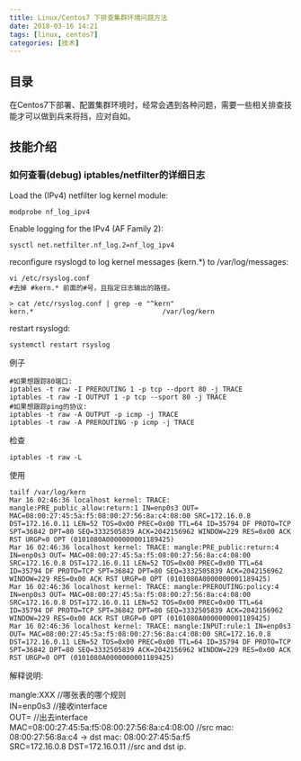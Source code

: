 ```yaml
---
title: Linux/Centos7 下排查集群环境问题方法  
date: 2018-03-16 14:21  
tags: [linux, centos7]  
categories: [技术]  
---
```


## 目录
在Centos7下部署、配置集群环境时，经常会遇到各种问题，需要一些相关排查技能才可以做到兵来将挡，应对自如。

## 技能介绍

### 如何查看(debug) iptables/netfilter的详细日志

Load the (IPv4) netfilter log kernel module:

	modprobe nf_log_ipv4
	
Enable logging for the IPv4 (AF Family 2):
	
	sysctl net.netfilter.nf_log.2=nf_log_ipv4
	
reconfigure rsyslogd to log kernel messages (kern.*) to /var/log/messages:

	vi /etc/rsyslog.conf
	#去掉 #kern.* 前面的#号，且指定日志输出的路径。

	> cat /etc/rsyslog.conf | grep -e "^kern"
	kern.*                                /var/log/kern

restart rsyslogd:

	systemctl restart rsyslog

例子	

	#如果想跟踪80端口:
	iptables -t raw -I PREROUTING 1 -p tcp --dport 80 -j TRACE
	iptables -t raw -I OUTPUT 1 -p tcp --sport 80 -j TRACE
	#如果想跟踪ping的协议:
	iptables -t raw -A OUTPUT -p icmp -j TRACE
	iptables -t raw -A PREROUTING -p icmp -j TRACE

检查

	iptables -t raw -L

使用

	tailf /var/log/kern
	Mar 16 02:46:36 localhost kernel: TRACE: mangle:PRE_public_allow:return:1 IN=enp0s3 OUT= MAC=08:00:27:45:5a:f5:08:00:27:56:8a:c4:08:00 SRC=172.16.0.8 DST=172.16.0.11 LEN=52 TOS=0x00 PREC=0x00 TTL=64 ID=35794 DF PROTO=TCP SPT=36842 DPT=80 SEQ=3332505839 ACK=2042156962 WINDOW=229 RES=0x00 ACK RST URGP=0 OPT (0101080A0000000001189425)
	Mar 16 02:46:36 localhost kernel: TRACE: mangle:PRE_public:return:4 IN=enp0s3 OUT= MAC=08:00:27:45:5a:f5:08:00:27:56:8a:c4:08:00 SRC=172.16.0.8 DST=172.16.0.11 LEN=52 TOS=0x00 PREC=0x00 TTL=64 ID=35794 DF PROTO=TCP SPT=36842 DPT=80 SEQ=3332505839 ACK=2042156962 WINDOW=229 RES=0x00 ACK RST URGP=0 OPT (0101080A0000000001189425)
	Mar 16 02:46:36 localhost kernel: TRACE: mangle:PREROUTING:policy:4 IN=enp0s3 OUT= MAC=08:00:27:45:5a:f5:08:00:27:56:8a:c4:08:00 SRC=172.16.0.8 DST=172.16.0.11 LEN=52 TOS=0x00 PREC=0x00 TTL=64 ID=35794 DF PROTO=TCP SPT=36842 DPT=80 SEQ=3332505839 ACK=2042156962 WINDOW=229 RES=0x00 ACK RST URGP=0 OPT (0101080A0000000001189425)
	Mar 16 02:46:36 localhost kernel: TRACE: mangle:INPUT:rule:1 IN=enp0s3 OUT= MAC=08:00:27:45:5a:f5:08:00:27:56:8a:c4:08:00 SRC=172.16.0.8 DST=172.16.0.11 LEN=52 TOS=0x00 PREC=0x00 TTL=64 ID=35794 DF PROTO=TCP SPT=36842 DPT=80 SEQ=3332505839 ACK=2042156962 WINDOW=229 RES=0x00 ACK RST URGP=0 OPT (0101080A0000000001189425)
	

解释说明:

mangle:XXX	//哪张表的哪个规则  
IN=enp0s3 	//接收interface	
OUT=			//出去interface  
MAC=08:00:27:45:5a:f5:08:00:27:56:8a:c4:08:00  //src mac: 08:00:27:56:8a:c4 -> dst mac: 08:00:27:45:5a:f5  
SRC=172.16.0.8 DST=172.16.0.11	//src and dst ip.  


	
	
<!--
#### 问题/目标
#### 架构/思路
#### 解决
#### 分析
-->
